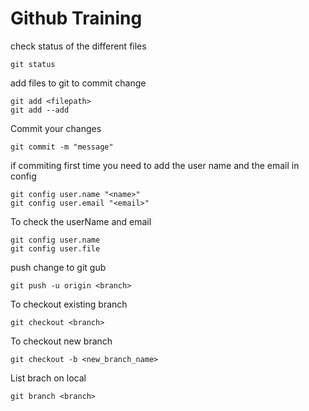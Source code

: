 # Github Training


check status of the different files
````
git status
````

add files to git to commit change 
````
git add <filepath>
git add --add
````

Commit your changes
````
git commit -m "message"
````

if commiting first time you need to add the user name and the email in config
````
git config user.name "<name>"
git config user.email "<email>"
````
To check the userName and email
````
git config user.name
git config user.file
````
push change to git gub
````
git push -u origin <branch>
````

To checkout existing branch
````
git checkout <branch>
````
To checkout new branch
````
git checkout -b <new_branch_name>
````

List brach on local
````
git branch <branch>
````